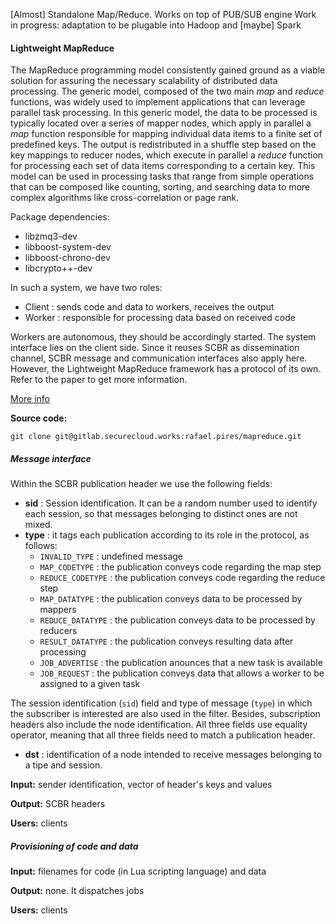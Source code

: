 
[Almost] Standalone Map/Reduce. Works on top of PUB/SUB engine
Work in progress: adaptation to be plugable into Hadoop and [maybe] Spark

#### Lightweight MapReduce 

The MapReduce programming model consistently gained ground as a viable solution for assuring the necessary scalability of distributed data processing.
The generic model, composed of the two main *map* and *reduce* functions, was widely used to implement applications that can leverage parallel task processing.
In this generic model, the data to be processed is typically located over a series of mapper nodes, which apply in parallel a *map* function responsible for mapping individual data items to a finite set of predefined keys.
The output is redistributed in a shuffle step based on the key mappings to reducer nodes, which execute in parallel a *reduce* function for processing each set of data items corresponding to a certain key.
This model can be used in processing tasks that range from simple operations that can be composed like counting, sorting, and searching data to more complex algorithms like cross-correlation or page rank.

Package dependencies:
* libzmq3-dev
* libboost-system-dev
* libboost-chrono-dev
* libcrypto++-dev

In such a system, we have two roles:
* Client : sends code and data to workers, receives the output
* Worker : responsible for processing data based on received code

Workers are autonomous, they should be accordingly started.
The system interface lies on the client side.
Since it reuses SCBR as dissemination channel, SCBR message and communication interfaces also apply here.
However, the Lightweight MapReduce framework has a protocol of its own.
Refer to the paper to get more information.


[More info](https://arxiv.org/abs/1705.05684)

**Source code:**
```
git clone git@gitlab.securecloud.works:rafael.pires/mapreduce.git
```

##### Message interface

Within the SCBR publication header we use the following fields:
* **sid** : Session identification. It can be a random number used to identify each session, so that messages belonging to distinct ones are not mixed.
* **type** : it tags each publication according to its role in the protocol, as follows:
  * `INVALID_TYPE` : undefined message
  * `MAP_CODETYPE` : the publication conveys code regarding the map step
  * `REDUCE_CODETYPE` : the publication conveys code regarding the reduce step
  * `MAP_DATATYPE` : the publication conveys data to be processed by mappers
  * `REDUCE_DATATYPE` : the publication conveys data to be processed by reducers
  * `RESULT_DATATYPE` : the publication conveys resulting data after processing
  * `JOB_ADVERTISE` : the publication anounces that a new task is available 
  * `JOB_REQUEST` : the publication conveys data that allows a worker to be assigned to a given task

The session identification (`sid`) field and type of message (`type`) in which the subscriber is interested are also used in the filter. Besides, subscription headers also include the node identification. All three fields use equality operator, meaning that all three fields need to match a publication header.
* **dst** : identification of a node intended to receive messages belonging to a tipe and session.

__Input:__ sender identification, vector of header's keys and values

__Output:__ SCBR headers

__Users:__ clients

##### Provisioning of code and data

__Input:__ filenames for code (in Lua scripting language) and data

__Output:__ none. It dispatches jobs

__Users:__ clients

